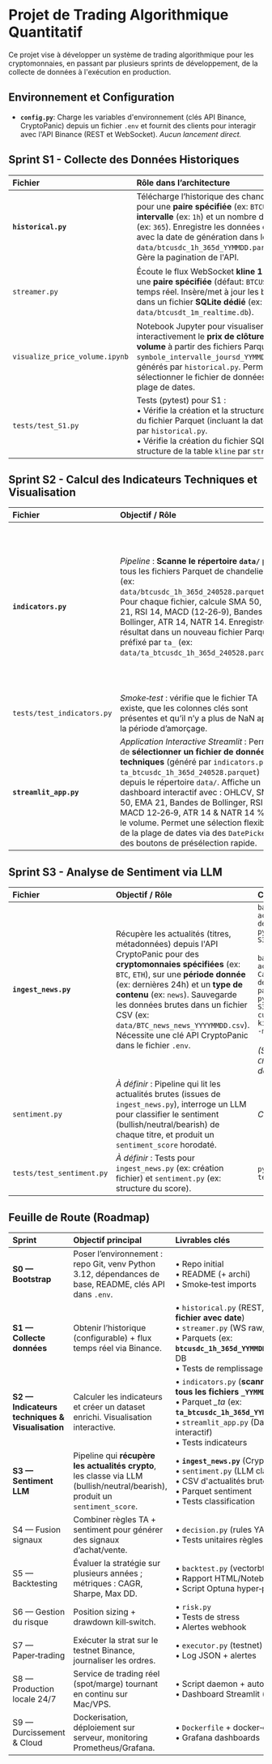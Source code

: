 # Projet de Trading Algorithmique Quantitatif

Ce projet vise à développer un système de trading algorithmique pour les cryptomonnaies, en passant par plusieurs sprints de développement, de la collecte de données à l'exécution en production.

## Environnement et Configuration

*   **`config.py`**: Charge les variables d'environnement (clés API Binance, CryptoPanic) depuis un fichier `.env` et fournit des clients pour interagir avec l'API Binance (REST et WebSocket). *Aucun lancement direct.*

## Sprint S1 - Collecte des Données Historiques

| Fichier             | Rôle dans l’architecture                                                                                                                                                                                              | Commandes clés                                                                                                                                                                                             |
| :------------------ | :-------------------------------------------------------------------------------------------------------------------------------------------------------------------------------------------------------------------- | :--------------------------------------------------------------------------------------------------------------------------------------------------------------------------------------------------------- |
| **`historical.py`** | Télécharge l’historique des chandeliers pour une **paire spécifiée** (ex: `BTCUSDC`), un **intervalle** (ex: `1h`) et un nombre de **jours** (ex: `365`). Enregistre les données en **Parquet** avec la date de génération dans le nom (ex: `data/btcusdc_1h_365d_YYMMDD.parquet`). Gère la pagination de l'API. | ```bash # Pour BTCUSDT, intervalle 15m, sur les 90 derniers jours: ``` <br> ```python S1/historical.py --symbol BTCUSDT --interval 15m --days 90``` <br> *(Le nom du fichier inclura la date du jour, ex: `..._90d_240528.parquet`)* |
| `streamer.py`       | Écoute le flux WebSocket **kline 1 min** pour une **paire spécifiée** (défaut: `BTCUSDT`) en temps réel. Insère/met à jour les bougies dans un fichier **SQLite dédié** (ex: `data/btcusdt_1m_realtime.db`).             | ```bash # Pour BTCUSDT (défaut):``` <br> ```python S1/streamer.py``` <br><br> ```bash # Pour ETHUSDC:``` <br> ```python S1/streamer.py --symbol ETHUSDC``` <br> *(boucle continue, Ctrl‑C pour arrêter)* |
| `visualize_price_volume.ipynb` | Notebook Jupyter pour visualiser interactivement le **prix de clôture** et le **volume** à partir des fichiers Parquet (format `symbole_intervalle_joursd_YYMMDD.parquet`) générés par `historical.py`. Permet de sélectionner le fichier de données et une plage de dates. | Ouvrir et exécuter les cellules dans Jupyter Notebook/Lab.<br>Ex : `jupyter notebook S1/notebooks/visualize_price_volume.ipynb` |
| `tests/test_S1.py`  | Tests (pytest) pour S1 :<br>• Vérifie la création et la structure de base du fichier Parquet (incluant la date) généré par `historical.py`.<br>• Vérifie la création du fichier SQLite et la structure de la table `kline` par `streamer.py`. | ```pytest tests/test_S1.py``` <br>ou ```pytest tests/```                                                                                                                                     |

## Sprint S2 - Calcul des Indicateurs Techniques et Visualisation

| Fichier                 | Objectif / Rôle                                                                                                                                                                                                                                     | Commande principale                                                                                                                                                                                                                                                                                                                                                                                                                                |
| :---------------------- | :-------------------------------------------------------------------------------------------------------------------------------------------------------------------------------------------------------------------------------------------------- | :------------------------------------------------------------------------------------------------------------------------------------------------------------------------------------------------------------------------------------------------------------------------------------------------------------------------------------------------------------------------------------------------------------------------------------------------- |
| **`indicators.py`**     | *Pipeline* : **Scanne le répertoire `data/`** pour tous les fichiers Parquet de chandeliers (ex: `data/btcusdc_1h_365d_240528.parquet`). Pour chaque fichier, calcule SMA 50, EMA 21, RSI 14, MACD (12‑26‑9), Bandes de Bollinger, ATR 14, NATR 14. Enregistre le résultat dans un nouveau fichier Parquet préfixé par `ta_` (ex: `data/ta_btcusdc_1h_365d_240528.parquet`). | ```bash # S'assurer d'abord que les données historiques existent, ex:``` <br> ```python S1/historical.py --symbol BTCUSDC --interval 1h --days 365``` <br><br> ```bash # Calcule les indicateurs pour TOUS les fichiers correspondants dans data/:``` <br> ```python S2/indicators.py``` <br><br> ```bash # Pour forcer le recalcul si les fichiers TA existent déjà:``` <br> ```python S2/indicators.py --overwrite``` |
| `tests/test_indicators.py`| *Smoke‑test* : vérifie que le fichier TA existe, que les colonnes clés sont présentes et qu’il n’y a plus de NaN après la période d’amorçage.                                                                                                         | `pytest tests/test_indicators.py`                                                                                                                                                                                                                                                                                                                                                                                                                  |
| **`streamlit_app.py`**  | *Application Interactive Streamlit* : Permet de **sélectionner un fichier de données techniques** (généré par `indicators.py`, ex: `ta_btcusdc_1h_365d_240528.parquet`) depuis le répertoire `data/`. Affiche un dashboard interactif avec : OHLCV, SMA 50, EMA 21, Bandes de Bollinger, RSI 14, MACD 12‑26‑9, ATR 14 & NATR 14 %, et le volume. Permet une sélection flexible de la plage de dates via des `DatePicker` et des boutons de présélection rapide. | ```bash # Lancer l'application Streamlit (assurez-vous que S2/streamlit_app.py est le bon chemin):``` <br> ```streamlit run S2/streamlit_app.py```                                                                                                                                                                                                                                                                                                |

## Sprint S3 - Analyse de Sentiment via LLM

| Fichier               | Objectif / Rôle                                                                                                                                                                                                                         | Commande principale                                                                                                                                                                                                                                                                                                                                                                                                                   |
| :-------------------- | :-------------------------------------------------------------------------------------------------------------------------------------------------------------------------------------------------------------------------------------- | :------------------------------------------------------------------------------------------------------------------------------------------------------------------------------------------------------------------------------------------------------------------------------------------------------------------------------------------------------------------------------------------------------------------------------------ |
| **`ingest_news.py`**  | Récupère les actualités (titres, métadonnées) depuis l'API CryptoPanic pour des **cryptomonnaies spécifiées** (ex: `BTC`, `ETH`), sur une **période donnée** (ex: dernières 24h) et un **type de contenu** (ex: `news`). Sauvegarde les données brutes dans un fichier CSV (ex: `data/BTC_news_news_YYYYMMDD.csv`). Nécessite une clé API CryptoPanic dans le fichier `.env`. | ```bash # Pour les actualités Bitcoin des dernières 24h (défaut):``` <br> ```python S3/ingest_news.py``` <br><br> ```bash # Pour les actualités Ethereum & Cardano, type "media", dernières 48h, max 5 pages API:``` <br> ```python S3/ingest_news.py --currencies ETH,ADA --kind media --hours 48 --max_pages 5``` <br><br> *(S'assurer que `CRYPTOPANIC_API_KEY` est dans `.env`)* |
| `sentiment.py`        | *À définir* : Pipeline qui lit les actualités brutes (issues de `ingest_news.py`), interroge un LLM pour classifier le sentiment (bullish/neutral/bearish) de chaque titre, et produit un `sentiment_score` horodaté. | *Commande à définir*                                                                                                                                                                                                                                                                                                                                                                                                                       |
| `tests/test_sentiment.py` | *À définir* : Tests pour `ingest_news.py` (ex: création fichier) et `sentiment.py` (ex: structure du score).                                                                                                                             | `pytest tests/test_sentiment.py`                                                                                                                                                                                                                                                                                                                                                                                                       |


## Feuille de Route (Roadmap)

| Sprint             | Objectif principal                                                                                      | Livrables clés                                                                                                                                       |
| :----------------- | :------------------------------------------------------------------------------------------------------ | :--------------------------------------------------------------------------------------------------------------------------------------------------- |
| **S0 — Bootstrap** | Poser l’environnement : repo Git, venv Python 3.12, dépendances de base, README, clés API dans `.env`.     | • Repo initial<br>• README (+ archi)<br>• Smoke‑test imports                                                                                        |
| **S1 — Collecte données** | Obtenir l’historique (configurable) + flux temps réel via Binance.                                       | • `historical.py` (REST, **nom de fichier avec date**)<br>• `streamer.py` (WS raw, SQLite)<br>• Parquets (ex: **`btcusdc_1h_365d_YYMMDD.parquet`**) & DB<br>• Tests de remplissage |
| **S2 — Indicateurs techniques & Visualisation** | Calculer les indicateurs et créer un dataset enrichi. Visualisation interactive.                        | • `indicators.py` (**scanne et traite tous les fichiers `_YYMMDD.parquet`**)<br>• Parquet *_ta* (ex: **`ta_btcusdc_1h_365d_YYMMDD.parquet`**)<br>• `streamlit_app.py` (Dashboard interactif)<br>• Tests indicateurs |
| **S3 — Sentiment LLM** | Pipeline qui **récupère les actualités crypto**, les classe via LLM (bullish/neutral/bearish), produit un `sentiment_score`. | • **`ingest_news.py`** (CryptoPanic API)<br>• `sentiment.py` (LLM classification)<br>• CSV d'actualités brutes<br>• Parquet sentiment<br>• Tests classification |
| S4 — Fusion signaux  | Combiner règles TA + sentiment pour générer des signaux d’achat/vente.                                   | • `decision.py` (rules YAML)<br>• Tests unitaires règles                                                                                              |
| S5 — Backtesting     | Évaluer la stratégie sur plusieurs années ; métriques : CAGR, Sharpe, Max DD.                             | • `backtest.py` (vectorbt)<br>• Rapport HTML/Notebook<br>• Script Optuna hyper‑param                                                                 |
| S6 — Gestion du risque | Position sizing + drawdown kill‑switch.                                                                 | • `risk.py`<br>• Tests de stress<br>• Alertes webhook                                                                                                |
| S7 — Paper‑trading   | Exécuter la strat sur le testnet Binance, journaliser les ordres.                                         | • `executor.py` (testnet)<br>• Log JSON + alertes                                                                                                   |
| S8 — Production locale 24/7 | Service de trading réel (spot/marge) tournant en continu sur Mac/VPS.                                  | • Script daemon + auto‑restart<br>• Dashboard Streamlit (étendu)                                                                                     |
| S9 — Durcissement & Cloud | Dockerisation, déploiement sur serveur, monitoring Prometheus/Grafana.                                  | • `Dockerfile` + docker‑compose<br>• Grafana dashboards                                                                                             |